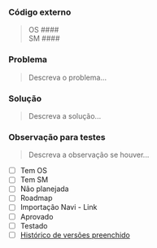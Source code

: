 ### Código externo
> OS #### <br>
> SM ####

### Problema
> Descreva o problema...

### Solução
> Descreva a solução...

### Observação para testes
> Descreva a observação se houver...

- [ ] Tem OS
- [ ] Tem SM
- [ ] Não planejada
- [ ] Roadmap
- [ ] Importação Navi - Link
- [ ] Aprovado
- [ ] Testado
- [ ] [Histórico de versões preenchido]()
